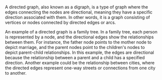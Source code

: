 

A directed graph, also known as a digraph, is a type of graph where the edges connecting the nodes are directional, meaning they have a specific direction associated with them. In other words, it is a graph consisting of vertices or nodes connected by directed edges or arcs.

An example of a directed graph is a family tree. In a family tree, each person is represented by a node, and the directional edges show the relationships between them. For instance, the father node points to the mother node to depict marriage, and the parent nodes point to the children's nodes to depict parent-child relationships. In this example, the edges are directional because the relationship between a parent and a child has a specified direction. Another example could be the relationship between cities, where the directed edges represent one-way streets or connections from one city to another.